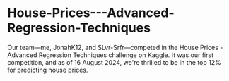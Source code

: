 # House-Prices---Advanced-Regression-Techniques
Our team—me, JonahK12, and SLvr-Srfr—competed in the House Prices - Advanced Regression Techniques challenge on Kaggle. It was our first competition, and as of 16 August 2024, we're thrilled to be in the top 12% for predicting house prices.
